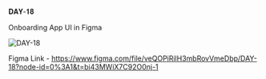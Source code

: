 𝐃𝐀𝐘-𝟏𝟖

Onboarding App UI in Figma 

![DAY-18](https://user-images.githubusercontent.com/85480387/207566681-4ed833c4-2d4e-4a64-bbb1-2d18f3e54bd8.jpg)

Figma Link - https://www.figma.com/file/veQOPiRilH3mbRovVmeDbp/DAY-18?node-id=0%3A1&t=bi43MWiX7C92O0nj-1
